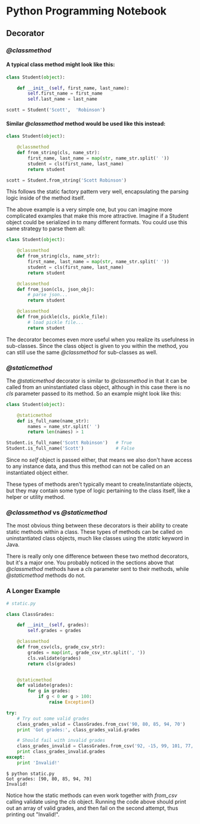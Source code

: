 # Python Programming Notebook

## Decorator

### *@classmethod*

#### A typical class method might look like this:

```python
class Student(object):

    def __init__(self, first_name, last_name):
        self.first_name = first_name
        self.last_name = last_name

scott = Student('Scott',  'Robinson')
```

#### Similar *@classmethod* method would be used like this instead:


```python
class Student(object):

    @classmethod
    def from_string(cls, name_str):
        first_name, last_name = map(str, name_str.split(' '))
        student = cls(first_name, last_name)
        return student

scott = Student.from_string('Scott Robinson')
```

This follows the static factory pattern very well, encapsulating the parsing logic inside of the method itself.

The above example is a very simple one, but you can imagine more complicated examples that make this more attractive. Imagine if a Student object could be serialized in to many different formats. You could use this same strategy to parse them all:


```python
class Student(object):

    @classmethod
    def from_string(cls, name_str):
        first_name, last_name = map(str, name_str.split(' '))
        student = cls(first_name, last_name)
        return student

    @classmethod
    def from_json(cls, json_obj):
        # parse json...
        return student

    @classmethod
    def from_pickle(cls, pickle_file):
        # load pickle file...
        return student
```

The decorator becomes even more useful when you realize its usefulness in sub-classes. Since the class object is given to you within the method, you can still use the same *@classmethod* for sub-classes as well.

### *@staticmethod*

The *@staticmethod* decorator is similar to *@classmethod* in that it can be called from an uninstantiated class object, although in this case there is no *cls* parameter passed to its method. So an example might look like this:

```python
class Student(object):

    @staticmethod
    def is_full_name(name_str):
        names = name_str.split(' ')
        return len(names) > 1

Student.is_full_name('Scott Robinson')   # True
Student.is_full_name('Scott')            # False

```

Since no *self* object is passed either, that means we also don't have access to any instance data, and thus this method can not be called on an instantiated object either.

These types of methods aren't typically meant to create/instantiate objects, but they may contain some type of logic pertaining to the class itself, like a helper or utility method.

### *@classmethod* vs *@staticmethod*

The most obvious thing between these decorators is their ability to create static methods within a class. These types of methods can be called on uninstantiated class objects, much like classes using the *static* keyword in Java.

There is really only one difference between these two method decorators, but it's a major one. You probably noticed in the sections above that *@classmethod* methods have a *cls* parameter sent to their methods, while *@staticmethod* methods do not.

### A Longer Example

```python
# static.py

class ClassGrades:

    def __init__(self, grades):
        self.grades = grades

    @classmethod
    def from_csv(cls, grade_csv_str):
        grades = map(int, grade_csv_str.split(', '))
        cls.validate(grades)
        return cls(grades)


    @staticmethod
    def validate(grades):
        for g in grades:
            if g < 0 or g > 100:
                raise Exception()

try:
    # Try out some valid grades
    class_grades_valid = ClassGrades.from_csv('90, 80, 85, 94, 70')
    print 'Got grades:', class_grades_valid.grades

    # Should fail with invalid grades
    class_grades_invalid = ClassGrades.from_csv('92, -15, 99, 101, 77, 65, 100')
    print class_grades_invalid.grades
except:
    print 'Invalid!'

```

```
$ python static.py
Got grades: [90, 80, 85, 94, 70]
Invalid!
```

Notice how the static methods can even work together with *from_csv* calling validate using the *cls* object. Running the code above should print out an array of valid grades, and then fail on the second attempt, thus printing out "Invalid!".